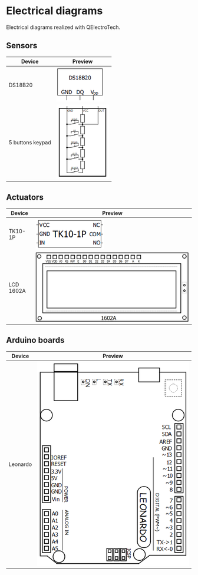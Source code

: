 # Electrical diagrams

Electrical diagrams realized with QElectroTech.

## Sensors

| Device  | Preview |
| --- | --- |
| DS18B20  | ![DS18B20 preview](img/DS18B20.png) |
|  5 buttons keypad | ![5 buttons keypad preview](img/five_buttons_keypad.png) |

## Actuators

| Device  | Preview |
| --- | --- |
| TK10-1P | ![TK10-1P preview](img/TK10-1P.png) |
| LCD 1602A | ![LCD 1602A preview](img/LCD1602A.png) |

## Arduino boards

| Device  | Preview |
| --- | --- |
| Leonardo  | ![Leonardo preview](img/Leonardo.png) |
